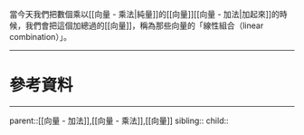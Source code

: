 當今天我們把數個乘以[[向量 - 乘法|純量]]的[[向量]][[向量 - 加法|加起來]]的時候，我們會把這個加總過的[[向量]]，稱為那些向量的「線性組合（linear combination）」。

- - -
# 參考資料

- - -
parent::[[向量 - 加法]],[[向量 - 乘法]],[[向量]]
sibling::
child::